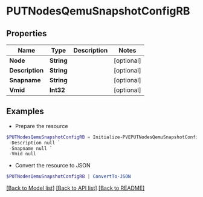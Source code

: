 # PUTNodesQemuSnapshotConfigRB
## Properties

Name | Type | Description | Notes
------------ | ------------- | ------------- | -------------
**Node** | **String** |  | [optional] 
**Description** | **String** |  | [optional] 
**Snapname** | **String** |  | [optional] 
**Vmid** | **Int32** |  | [optional] 

## Examples

- Prepare the resource
```powershell
$PUTNodesQemuSnapshotConfigRB = Initialize-PVEPUTNodesQemuSnapshotConfigRB  -Node null `
 -Description null `
 -Snapname null `
 -Vmid null
```

- Convert the resource to JSON
```powershell
$PUTNodesQemuSnapshotConfigRB | ConvertTo-JSON
```

[[Back to Model list]](../README.md#documentation-for-models) [[Back to API list]](../README.md#documentation-for-api-endpoints) [[Back to README]](../README.md)

